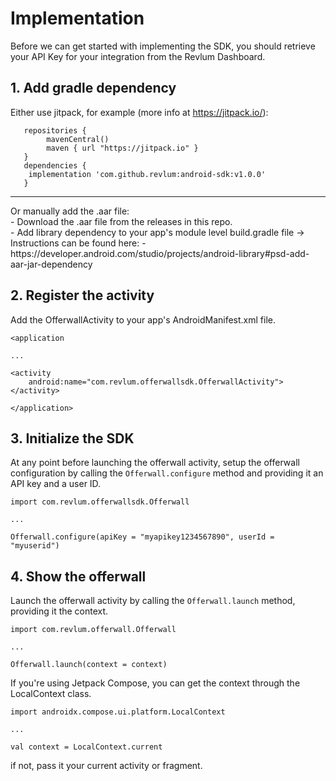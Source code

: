 # Implementation

Before we can get started with implementing the SDK, you should retrieve your API Key for your integration from the Revlum Dashboard.

## 1. Add gradle dependency
Either use jitpack, for example (more info at https://jitpack.io/):

```
   repositories {
        mavenCentral()
        maven { url "https://jitpack.io" }
   }
   dependencies {
	implementation 'com.github.revlum:android-sdk:v1.0.0'
   }

```


<hr/>
Or manually add the .aar file:
<br>
 - Download the .aar file from the releases in this repo.<br>
 - Add library dependency to your app's module level build.gradle file -> Instructions can be found here:
 - https://developer.android.com/studio/projects/android-library#psd-add-aar-jar-dependency
  

## 2. Register the activity

  Add the OfferwallActivity to your app's AndroidManifest.xml file.
```
<application

...

<activity
	android:name="com.revlum.offerwallsdk.OfferwallActivity">
</activity>

</application>
```
  

## 3. Initialize the SDK

At any point before launching the offerwall activity, setup the offerwall configuration by calling the `Offerwall.configure` method and providing it an API key and a user ID.
```
import com.revlum.offerwallsdk.Offerwall

...

Offerwall.configure(apiKey = "myapikey1234567890", userId = "myuserid")
```
  

## 4. Show the offerwall

Launch the offerwall activity by calling the `Offerwall.launch` method, providing it the context.
```
import com.revlum.offerwall.Offerwall

...

Offerwall.launch(context = context)
```
  

If you're using Jetpack Compose, you can get the context through the LocalContext class.

```
import androidx.compose.ui.platform.LocalContext

...

val context = LocalContext.current
```

if not, pass it your current activity or fragment.
    
